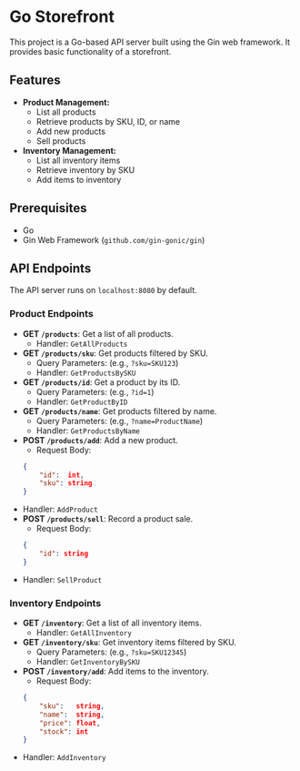 # Go Storefront 

This project is a Go-based API server built using the Gin web framework. It provides basic functionality of a storefront.

## Features

-   **Product Management:**
    -   List all products
    -   Retrieve products by SKU, ID, or name
    -   Add new products
    -   Sell products
-   **Inventory Management:**
    -   List all inventory items
    -   Retrieve inventory by SKU
    -   Add items to inventory

## Prerequisites

-   Go
-   Gin Web Framework (`github.com/gin-gonic/gin`)

## API Endpoints

The API server runs on `localhost:8080` by default.

### Product Endpoints

-   **GET `/products`**: Get a list of all products.
    -   Handler: `GetAllProducts`
-   **GET `/products/sku`**: Get products filtered by SKU.
    -   Query Parameters: (e.g., `?sku=SKU123`)
    -   Handler: `GetProductsBySKU`
-   **GET `/products/id`**: Get a product by its ID.
    -   Query Parameters: (e.g., `?id=1`)
    -   Handler: `GetProductByID`
-   **GET `/products/name`**: Get products filtered by name.
    -   Query Parameters: (e.g., `?name=ProductName`)
    -   Handler: `GetProductsByName`
-   **POST `/products/add`**: Add a new product.
    -   Request Body:
    ```json
    { 
        "id":  int,
        "sku": string 
    }
-   Handler: `AddProduct`
-   **POST `/products/sell`**: Record a product sale.
    -   Request Body:
    ```json 
    { 
        "id": string
    } 
-   Handler: `SellProduct`

### Inventory Endpoints

-   **GET `/inventory`**: Get a list of all inventory items.
    -   Handler: `GetAllInventory`
-   **GET `/inventory/sku`**: Get inventory items filtered by SKU.
    -   Query Parameters: (e.g., `?sku=SKU12345`)
    -   Handler: `GetInventoryBySKU`
-   **POST `/inventory/add`**: Add items to the inventory.
    -   Request Body:
    ```json
    {
        "sku":   string,
        "name":  string,
        "price": float,
        "stock": int 
    }
    
-   Handler: `AddInventory`
